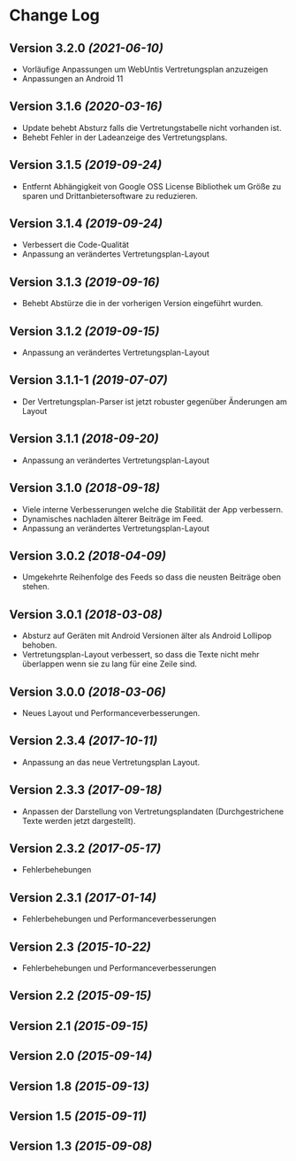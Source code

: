 Change Log
==========

Version 3.2.0 *(2021-06-10)*
----------------------------
- Vorläufige Anpassungen um WebUntis Vertretungsplan anzuzeigen
- Anpassungen an Android 11

Version 3.1.6 *(2020-03-16)*
----------------------------
- Update behebt Absturz falls die Vertretungstabelle nicht vorhanden ist.
- Behebt Fehler in der Ladeanzeige des Vertretungsplans.

Version 3.1.5 *(2019-09-24)*
----------------------------
- Entfernt Abhängigkeit von Google OSS License Bibliothek um Größe zu sparen und Drittanbietersoftware zu reduzieren.

Version 3.1.4 *(2019-09-24)*
----------------------------
- Verbessert die Code-Qualität
- Anpassung an verändertes Vertretungsplan-Layout

Version 3.1.3 *(2019-09-16)*
----------------------------
- Behebt Abstürze die in der vorherigen Version eingeführt wurden.

Version 3.1.2 *(2019-09-15)*
----------------------------
- Anpassung an verändertes Vertretungsplan-Layout

Version 3.1.1-1 *(2019-07-07)*
----------------------------
- Der Vertretungsplan-Parser ist jetzt robuster gegenüber Änderungen am Layout 

Version 3.1.1 *(2018-09-20)*
----------------------------
- Anpassung an verändertes Vertretungsplan-Layout

Version 3.1.0 *(2018-09-18)*
----------------------------
- Viele interne Verbesserungen welche die Stabilität der App verbessern.
- Dynamisches nachladen älterer Beiträge im Feed.
- Anpassung an verändertes Vertretungsplan-Layout

Version 3.0.2 *(2018-04-09)*
----------------------------
- Umgekehrte Reihenfolge des Feeds so dass die neusten Beiträge oben stehen.

Version 3.0.1 *(2018-03-08)*
----------------------------
- Absturz auf Geräten mit Android Versionen älter als Android Lollipop behoben.
- Vertretungsplan-Layout verbessert, so dass die Texte nicht mehr überlappen wenn sie zu lang für eine Zeile sind.

Version 3.0.0 *(2018-03-06)*
----------------------------
- Neues Layout und Performanceverbesserungen.

Version 2.3.4 *(2017-10-11)*
----------------------------
- Anpassung an das neue Vertretungsplan Layout.

Version 2.3.3 *(2017-09-18)*
----------------------------
- Anpassen der Darstellung von Vertretungsplandaten (Durchgestrichene Texte werden jetzt dargestellt).

Version 2.3.2 *(2017-05-17)*
----------------------------
- Fehlerbehebungen

Version 2.3.1 *(2017-01-14)*
----------------------------
- Fehlerbehebungen und Performanceverbesserungen

Version 2.3 *(2015-10-22)*
----------------------------
- Fehlerbehebungen und Performanceverbesserungen

Version 2.2 *(2015-09-15)*
----------------------------

Version 2.1 *(2015-09-15)*
----------------------------

Version 2.0 *(2015-09-14)*
----------------------------

Version 1.8 *(2015-09-13)*
----------------------------

Version 1.5 *(2015-09-11)*
----------------------------

Version 1.3 *(2015-09-08)*
----------------------------
